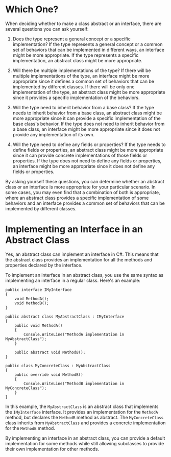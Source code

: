 # Which One?
When deciding whether to make a class abstract or an interface, there are several questions you can ask yourself:

1. Does the type represent a general concept or a specific implementation? If the type represents a general concept or a common set of behaviors that can be implemented in different ways, an interface might be more appropriate. If the type represents a specific implementation, an abstract class might be more appropriate.

2. Will there be multiple implementations of the type? If there will be multiple implementations of the type, an interface might be more appropriate since it defines a common set of behaviors that can be implemented by different classes. If there will be only one implementation of the type, an abstract class might be more appropriate since it provides a specific implementation of the behaviors.

3. Will the type need to inherit behavior from a base class? If the type needs to inherit behavior from a base class, an abstract class might be more appropriate since it can provide a specific implementation of the base class's behavior. If the type does not need to inherit behavior from a base class, an interface might be more appropriate since it does not provide any implementation of its own.

4. Will the type need to define any fields or properties? If the type needs to define fields or properties, an abstract class might be more appropriate since it can provide concrete implementations of those fields or properties. If the type does not need to define any fields or properties, an interface might be more appropriate since it does not define any fields or properties.

By asking yourself these questions, you can determine whether an abstract class or an interface is more appropriate for your particular scenario. In some cases, you may even find that a combination of both is appropriate, where an abstract class provides a specific implementation of some behaviors and an interface provides a common set of behaviors that can be implemented by different classes.

# Implementing an Interface in an Abstract Class
Yes, an abstract class can implement an interface in C#. This means that the abstract class provides an implementation for all the methods and properties declared by the interface.

To implement an interface in an abstract class, you use the same syntax as implementing an interface in a regular class. Here's an example:

```
public interface IMyInterface
{
    void MethodA();
    void MethodB();
}

public abstract class MyAbstractClass : IMyInterface
{
    public void MethodA()
    {
        Console.WriteLine("MethodA implementation in MyAbstractClass");
    }

    public abstract void MethodB();
}

public class MyConcreteClass : MyAbstractClass
{
    public override void MethodB()
    {
        Console.WriteLine("MethodB implementation in MyConcreteClass");
    }
}
```

In this example, the `MyAbstractClass` is an abstract class that implements the `IMyInterface` interface. It provides an implementation for the `MethodA` method, but declares the `MethodB` method as abstract. The `MyConcreteClass` class inherits from `MyAbstractClass` and provides a concrete implementation for the `MethodB` method.

By implementing an interface in an abstract class, you can provide a default implementation for some methods while still allowing subclasses to provide their own implementation for other methods.